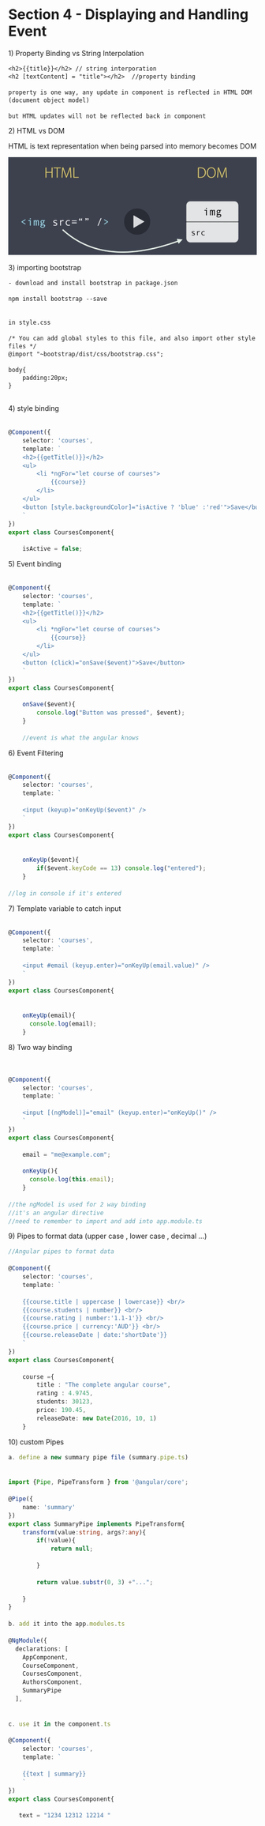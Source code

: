 # Section 4 - Displaying and Handling Event

1\) Property Binding vs String Interpolation

```text
<h2>{{title}}</h2> // string interporation
<h2 [textContent] = "title"></h2>  //property binding 

property is one way, any update in component is reflected in HTML DOM (document object model)

but HTML updates will not be reflected back in component 

```

2\) HTML vs DOM

HTML is text representation when being parsed into memory becomes DOM

![](../../../.gitbook/assets/image%20%28249%29.png)

3\) importing bootstrap

```text
- download and install bootstrap in package.json

npm install bootstrap --save


in style.css

/* You can add global styles to this file, and also import other style files */
@import "~bootstrap/dist/css/bootstrap.css";

body{
    padding:20px;
}


```

4\) style binding

```typescript

@Component({
    selector: 'courses',
    template: `
    <h2>{{getTitle()}}</h2>
    <ul>
        <li *ngFor="let course of courses">
            {{course}}
        </li>
    </ul>
    <button [style.backgroundColor]="isActive ? 'blue' :'red'">Save</button>
    `
})
export class CoursesComponent{

    isActive = false;

```

5\) Event binding

```typescript

@Component({
    selector: 'courses',
    template: `
    <h2>{{getTitle()}}</h2>
    <ul>
        <li *ngFor="let course of courses">
            {{course}}
        </li>
    </ul>
    <button (click)="onSave($event)">Save</button>
    `
})
export class CoursesComponent{

    onSave($event){
        console.log("Button was pressed", $event); 
    } 
    
    //event is what the angular knows 
```

6\) Event Filtering

```typescript

@Component({
    selector: 'courses',
    template: `

    <input (keyup)="onKeyUp($event)" />
    `
})
export class CoursesComponent{


    onKeyUp($event){
        if($event.keyCode == 13) console.log("entered");
    }

//log in console if it's entered 
```

7\) Template variable to catch input 

```typescript

@Component({
    selector: 'courses',
    template: `

    <input #email (keyup.enter)="onKeyUp(email.value)" />
    `
})
export class CoursesComponent{


    onKeyUp(email){
      console.log(email);
    }

```

8\) Two way binding

```typescript


@Component({
    selector: 'courses',
    template: `

    <input [(ngModel)]="email" (keyup.enter)="onKeyUp()" />
    `
})
export class CoursesComponent{

    email = "me@example.com";

    onKeyUp(){
      console.log(this.email);
    }

//the ngModel is used for 2 way binding 
//it's an angular directive 
//need to remember to import and add into app.module.ts
```

9\) Pipes to format data \(upper case , lower case , decimal ...\) 

```typescript
//Angular pipes to format data 

@Component({
    selector: 'courses',
    template: `

    {{course.title | uppercase | lowercase}} <br/>
    {{course.students | number}} <br/>
    {{course.rating | number:'1.1-1'}} <br/>
    {{course.price | currency:'AUD'}} <br/>
    {{course.releaseDate | date:'shortDate'}}
    `
})
export class CoursesComponent{

    course ={
        title : "The complete angular course",
        rating : 4.9745,
        students: 30123,
        price: 190.45,
        releaseDate: new Date(2016, 10, 1)
    }

```

10\) custom Pipes

```typescript
a. define a new summary pipe file (summary.pipe.ts)


import {Pipe, PipeTransform } from '@angular/core';

@Pipe({
    name: 'summary'
})
export class SummaryPipe implements PipeTransform{
    transform(value:string, args?:any){
        if(!value){
            return null;

        }

        return value.substr(0, 3) +"...";

    }
}

b. add it into the app.modules.ts

@NgModule({
  declarations: [
    AppComponent,
    CourseComponent,
    CoursesComponent,
    AuthorsComponent,
    SummaryPipe
  ],
  
  
c. use it in the component.ts

@Component({
    selector: 'courses',
    template: `

    {{text | summary}}
    `
})
export class CoursesComponent{

   text = "1234 12312 12214 "
```

